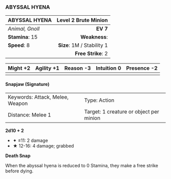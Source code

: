 ### ABYSSAL HYENA

| ABYSSAL HYENA   |   **Level 2 Brute Minion** |
| :-------------- | -------------------------: |
| *Animal, Gnoll* |                   **EV 7** |
| **Stamina**: 15 |              **Weakness**: |
| **Speed**: 8    | **Size**: 1M / Stability 1 |
|                 |         **Free Strike**: 2 |

| **Might** +2 | **Agility** +1 | **Reason** -3 | **Intuition** 0 | **Presence** -2 |
| ------------ | -------------- | ------------- | --------------- | --------------- |
|              |                |               |                 |                 |

#### Snapjaw (Signature)

|                                 |                                         |
| :------------------------------ | :-------------------------------------- |
| Keywords: Attack, Melee, Weapon | Type: Action                            |
| Distance: Melee 1               | Target: 1 creature or object per minion |

**2d10 + 2**

- ✦ ≤11: 2 damage
- ★ 12-16: 4 damage; grabbed

**Death Snap**

When the abyssal hyena is reduced to 0 Stamina, they make a free strike before dying.
